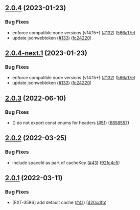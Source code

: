 ## [2.0.4](https://github.com/contentful/node-apps-toolkit/compare/v2.0.3...v2.0.4) (2023-01-23)


### Bug Fixes

* enforce compatible node versions (v14.15+) ([#132](https://github.com/contentful/node-apps-toolkit/issues/132)) ([566a17e](https://github.com/contentful/node-apps-toolkit/commit/566a17e668df669dc955e739fcaa251abfec127a))
* update jsonwebtoken ([#133](https://github.com/contentful/node-apps-toolkit/issues/133)) ([fc24220](https://github.com/contentful/node-apps-toolkit/commit/fc24220b60fa382c85a6bb62fb5de62e4de75a17))

## [2.0.4-next.1](https://github.com/contentful/node-apps-toolkit/compare/v2.0.3...v2.0.4-next.1) (2023-01-23)


### Bug Fixes

* enforce compatible node versions (v14.15+) ([#132](https://github.com/contentful/node-apps-toolkit/issues/132)) ([566a17e](https://github.com/contentful/node-apps-toolkit/commit/566a17e668df669dc955e739fcaa251abfec127a))
* update jsonwebtoken ([#133](https://github.com/contentful/node-apps-toolkit/issues/133)) ([fc24220](https://github.com/contentful/node-apps-toolkit/commit/fc24220b60fa382c85a6bb62fb5de62e4de75a17))

## [2.0.3](https://github.com/contentful/node-apps-toolkit/compare/v2.0.2...v2.0.3) (2022-06-10)


### Bug Fixes

* [] do not export const enums for headers ([#51](https://github.com/contentful/node-apps-toolkit/issues/51)) ([6858557](https://github.com/contentful/node-apps-toolkit/commit/685855743a4bbf00b94067267efb7290ea96f308))

## [2.0.2](https://github.com/contentful/node-apps-toolkit/compare/v2.0.1...v2.0.2) (2022-03-25)


### Bug Fixes

* include spaceId as part of cacheKey ([#43](https://github.com/contentful/node-apps-toolkit/issues/43)) ([92fc4c5](https://github.com/contentful/node-apps-toolkit/commit/92fc4c515e247ae054791922b69f20008b10976e))

## [2.0.1](https://github.com/contentful/node-apps-toolkit/compare/v2.0.0...v2.0.1) (2022-03-11)


### Bug Fixes

* [EXT-3586] add default cache ([#41](https://github.com/contentful/node-apps-toolkit/issues/41)) ([420cdfb](https://github.com/contentful/node-apps-toolkit/commit/420cdfbcd886d454a9298a793877f95eaf60bec7))
